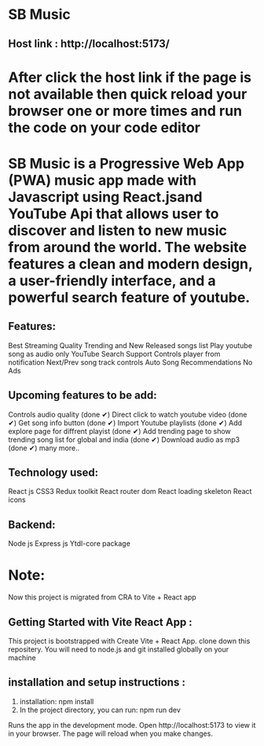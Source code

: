# SB Music
 ## Host link : http://localhost:5173/ 
 # After click the host link  if the page is not available then quick reload your browser one or more times and run the code on your code editor

# SB Music is a Progressive Web App (PWA) music app made with Javascript using React.jsand YouTube Api that allows user to discover and listen to new music from around the world. The website features a clean and modern design, a user-friendly interface, and a powerful search feature of youtube.
## Features:
  Best Streaming Quality
   Trending and New Released songs list
  Play youtube song as audio only
  YouTube Search Support
  Controls player from notification
  Next/Prev song track controls
 Auto Song Recommendations
  No Ads

  ## Upcoming features to be add:
Controls audio quality (done ✔)
Direct click to watch youtube video (done ✔)
Get song info button (done ✔)
Import Youtube playlists (done ✔)
Add explore page for diffrent playist (done ✔)
Add trending page to show trending song list for global and india (done ✔)
Download audio as mp3 (done ✔)
many more..

## Technology used:
React js
CSS3
Redux toolkit
React router dom
React loading skeleton
React icons

## Backend:
Node js
Express js
Ytdl-core package
# Note:
Now this project is migrated from CRA to Vite + React app
## Getting Started with Vite React App :
This project is bootstrapped with Create Vite + React App.
clone down this repositery. You will need to node.js and git installed globally on your machine
## installation and setup instructions :
1. installation: npm install
2. In the project directory, you can run: npm run dev
   
Runs the app in the development mode.
Open http://localhost:5173 to view it in your browser. The page will reload when you make changes.
